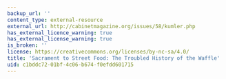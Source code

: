 ```yaml
---
backup_url: ''
content_type: external-resource
external_url: http://cabinetmagazine.org/issues/58/kumler.php
has_external_licence_warning: true
has_external_license_warning: true
is_broken: ''
license: https://creativecommons.org/licenses/by-nc-sa/4.0/
title: 'Sacrament to Street Food: The Troubled History of the Waffle'
uid: c1bddc72-01bf-4c06-b674-f0efdd601715
---
```


